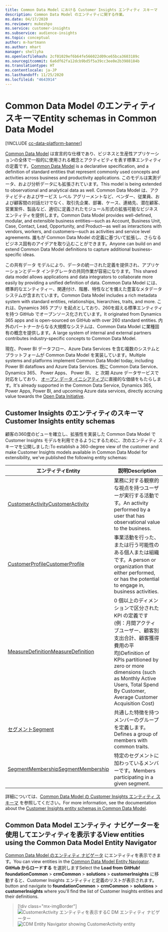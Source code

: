 ```yaml
---
title: Common Data Model における Customer Insights エンティティ スキーマ
description: Common Data Model のエンティティに関する作業。
ms.date: 04/17/2020
ms.reviewer: mukeshpo
ms.service: customer-insights
ms.subservice: audience-insights
ms.topic: conceptual
author: m-hartmann
ms.author: mhart
manager: shellyha
ms.openlocfilehash: 2cf01029ef6b64fe566022d09ce65bca3603189c
ms.sourcegitcommit: 6a6df62fa12dcb9bd5f5a39cc3ee0e2b3988184b
ms.translationtype: HT
ms.contentlocale: ja-JP
ms.lasthandoff: 11/25/2020
ms.locfileid: "4643914"
---
```

# <a name="entity-schemas-in-common-data-model"></a><span data-ttu-id="d450b-103">Common Data Model のエンティティ スキーマ</span><span class="sxs-lookup"><span data-stu-id="d450b-103">Entity schemas in Common Data Model</span></span>

[!INCLUDE [cc-data-platform-banner](../includes/cc-data-platform-banner.md)]

<span data-ttu-id="d450b-104">[Common Data Model](https://docs.microsoft.com/common-data-model/) は宣言的な仕様であり、ビジネスと生産性アプリケーションの全体で一般的に使用される概念とアクティビティを表す標準エンティティの定義です。</span><span class="sxs-lookup"><span data-stu-id="d450b-104">[Common Data Model](https://docs.microsoft.com/common-data-model/) is a declarative specification, and a definition of standard entities that represent commonly used concepts and activities across business and productivity applications.</span></span> <span data-ttu-id="d450b-105">このモデルは実測データ、および分析データにも拡張されています。</span><span class="sxs-lookup"><span data-stu-id="d450b-105">This model is being extended to observational and analytical data as well.</span></span> <span data-ttu-id="d450b-106">Common Data Model は、アクティビティおよびサービス レベル アグリーメントなど、ベンダー、従業員、および顧客間の対話だけでなく、取引先企業、部署、ケース、連絡先、潜在顧客、営業案件、製品など、適切に定義されたモジュール形式の拡張可能なビジネス エンティティを提供します。</span><span class="sxs-lookup"><span data-stu-id="d450b-106">Common Data Model provides well-defined, modular, and extensible business entities—such as Account, Business Unit, Case, Contact, Lead, Opportunity, and Product—as well as interactions with vendors, workers, and customers—such as activities and service level agreements.</span></span> <span data-ttu-id="d450b-107">誰もが Common Data Model の定義に基づいて拡張し、さらなるビジネス固有のアイデアを取り込むことができます。</span><span class="sxs-lookup"><span data-stu-id="d450b-107">Anyone can build on and extend Common Data Model definitions to capture additional business-specific ideas.</span></span>

<span data-ttu-id="d450b-108">この共有データ モデルにより、データの統一された定義を提供され、アプリケーションとデータ インテグレータの共同作業が容易になります。</span><span class="sxs-lookup"><span data-stu-id="d450b-108">This shared data model allows applications and data integrators to collaborate more easily by providing a unified definition of data.</span></span> <span data-ttu-id="d450b-109">Common Data Model には、標準的なエンティティー、関連付け、階層、特性などを備えた豊富なメタデータ システムが含まれています。</span><span class="sxs-lookup"><span data-stu-id="d450b-109">Common Data Model includes a rich metadata system with standard entities, relationships, hierarchies, traits, and more.</span></span> <span data-ttu-id="d450b-110">これは、Dynamics 365 アプリ を起点としており、260を超える標準エンティティを持つ GitHub でオープンソース化されています。</span><span class="sxs-lookup"><span data-stu-id="d450b-110">It originated from Dynamics 365 apps and is open-sourced on GitHub with over 260 standard entities.</span></span> <span data-ttu-id="d450b-111">内外のパートナーからなる大規模なシステムは、Common Data Model に業種固有の概念を提供します。</span><span class="sxs-lookup"><span data-stu-id="d450b-111">A large system of internal and external partners contributes industry-specific concepts to Common Data Model.</span></span>

<span data-ttu-id="d450b-112">現在、Power BI データフロー、Azure Data Services を含む複数のシステムとプラットフォームが Common Data Model を実装しています。</span><span class="sxs-lookup"><span data-stu-id="d450b-112">Multiple systems and platforms implement Common Data Model today, including Power BI dataflows and Azure Data Services.</span></span> <span data-ttu-id="d450b-113">既に Common Data Service、 Dynamics 365、 Power Apps、 Power BI、 と 次期 Azure データサービスで対応をしており、 [オープン データ イニシアティブ](https://www.microsoft.com/open-data-initiative)に直接的な価値をもたらします。</span><span class="sxs-lookup"><span data-stu-id="d450b-113">It's already supported in the Common Data Service, Dynamics 365, Power Apps, Power BI, and upcoming Azure data services, directly accruing value towards the [Open Data Initiative](https://www.microsoft.com/open-data-initiative).</span></span>

## <a name="customer-insights-entity-schemas"></a><span data-ttu-id="d450b-114">Customer Insights のエンティティのスキーマ</span><span class="sxs-lookup"><span data-stu-id="d450b-114">Customer Insights entity schemas</span></span>

<span data-ttu-id="d450b-115">顧客の360度のビューを確立し、拡張性を実装した Common Data Model で Customer Insights モデルを利用できるようにするために、次のエンティティ スキーマを公開しました:</span><span class="sxs-lookup"><span data-stu-id="d450b-115">To establish a 360-degree view of the customer and make Customer Insights models available in Common Data Model for extensibility, we've published the following entity schemas:</span></span>

| <span data-ttu-id="d450b-116">エンティティ</span><span class="sxs-lookup"><span data-stu-id="d450b-116">Entity</span></span> | <span data-ttu-id="d450b-117">説明</span><span class="sxs-lookup"><span data-stu-id="d450b-117">Description</span></span> |
|---------|---------|
|[<span data-ttu-id="d450b-118">CustomerActivity</span><span class="sxs-lookup"><span data-stu-id="d450b-118">CustomerActivity</span></span>](https://docs.microsoft.com/common-data-model/schema/core/applicationcommon/foundationcommon/crmcommon/solutions/customerinsights/customeractivity) | <span data-ttu-id="d450b-119">業務に対する観察的な視点を持つユーザーが実行する活動です。</span><span class="sxs-lookup"><span data-stu-id="d450b-119">An activity performed by a user that has observational value to the business.</span></span> |
|[<span data-ttu-id="d450b-120">CustomerProfile</span><span class="sxs-lookup"><span data-stu-id="d450b-120">CustomerProfile</span></span>](https://docs.microsoft.com/common-data-model/schema/core/applicationcommon/foundationcommon/crmcommon/solutions/customerinsights/customerprofile) | <span data-ttu-id="d450b-121">事業活動を行った、または行う可能性のある個人または組織です。</span><span class="sxs-lookup"><span data-stu-id="d450b-121">A person or organization that either performed, or has the potential to engage in, business activities.</span></span> |
|[<span data-ttu-id="d450b-122">MeasureDefinition</span><span class="sxs-lookup"><span data-stu-id="d450b-122">MeasureDefinition</span></span>](https://docs.microsoft.com/common-data-model/schema/core/applicationcommon/foundationcommon/crmcommon/solutions/customerinsights/measuredefinition) | <span data-ttu-id="d450b-123">0 個以上のディメンションで区分された KPI の定義です (例：月間アクティブユーザー、顧客別支出合計、顧客獲得費用の平均)</span><span class="sxs-lookup"><span data-stu-id="d450b-123">Definition of KPIs partitioned by zero or more dimensions (such as Monthly Active Users, Total Spend By Customer, Average Customer Acquisition Cost)</span></span> |
|[<span data-ttu-id="d450b-124">セグメント</span><span class="sxs-lookup"><span data-stu-id="d450b-124">Segment</span></span>](https://docs.microsoft.com/common-data-model/schema/core/applicationcommon/foundationcommon/crmcommon/solutions/customerinsights/segment) | <span data-ttu-id="d450b-125">共通した特徴を持つメンバーのグループを定義します。</span><span class="sxs-lookup"><span data-stu-id="d450b-125">Defines a group of members with common traits.</span></span> |
|[<span data-ttu-id="d450b-126">SegmentMembership</span><span class="sxs-lookup"><span data-stu-id="d450b-126">SegmentMembership</span></span>](https://docs.microsoft.com/common-data-model/schema/core/applicationcommon/foundationcommon/crmcommon/solutions/customerinsights/segmentmembership) | <span data-ttu-id="d450b-127">特定のセグメントに加わっているメンバーです。</span><span class="sxs-lookup"><span data-stu-id="d450b-127">Members participating in a given segment.</span></span> |

<span data-ttu-id="d450b-128">詳細については、[Common Data Model の Customer Insights エンティティ スキーマ](https://docs.microsoft.com/common-data-model/schema/core/applicationcommon/foundationcommon/crmcommon/solutions/customerinsights/overview) を参照してください。</span><span class="sxs-lookup"><span data-stu-id="d450b-128">For more information, see the documentation about the [Customer Insights entity schemas in Common Data Model](https://docs.microsoft.com/common-data-model/schema/core/applicationcommon/foundationcommon/crmcommon/solutions/customerinsights/overview).</span></span>

## <a name="view-entities-using-the-common-data-model-entity-navigator"></a><span data-ttu-id="d450b-129">Common Data Model エンティティ ナビゲーターを使用してエンティティを表示する</span><span class="sxs-lookup"><span data-stu-id="d450b-129">View entities using the Common Data Model Entity Navigator</span></span>

<span data-ttu-id="d450b-130">[Common Data Model のエンティティ ナビゲータ](https://microsoft.github.io/CDM/) にエンティティを表示できます。</span><span class="sxs-lookup"><span data-stu-id="d450b-130">You can view entities in the [Common Data Model Entity Navigator](https://microsoft.github.io/CDM/).</span></span> <span data-ttu-id="d450b-131">**GitHub からロードする** を選択します</span><span class="sxs-lookup"><span data-stu-id="d450b-131">Select the **Load from GitHub!**</span></span> <span data-ttu-id="d450b-132">**foundationCommon** > **crmCommon** > **solutions** > **customerInsights** に移動すると、Customer Insights エンティティと定義のリストが表示されます。</span><span class="sxs-lookup"><span data-stu-id="d450b-132">button and navigate to **foundationCommon** > **crmCommon** > **solutions** > **customerInsights** where you'll find the list of Customer Insights entities and their definitions.</span></span>
> [!div class="mx-imgBorder"]
> <span data-ttu-id="d450b-133">![CustomerActivity エンティティを表示するC DM エンティティ ナビゲーター](media/CDM-entity-navigator.png "CustomerActivity エンティティを表示するC DM エンティティ ナビゲーター")</span><span class="sxs-lookup"><span data-stu-id="d450b-133">![CDM Entity Navigator showing CustomerActivity entity](media/CDM-entity-navigator.png "CDM Entity Navigator showing CustomerActivity entity")</span></span>
